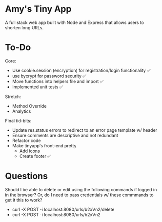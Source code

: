 # Amy's Tiny App 

A full stack web app built with Node and Express that allows users to shorten long URLs.


# To-Do

Core:
* Use cookie.session (encryption) for registration/login functionality ✅
* use bycrypt for password security  ✅
* Move functions into helpers file and import ✅
* Implemented unit tests ✅

Stretch:

* Method Override
* Analytics

Final tid-bits:
* Update res.status errors to redirect to an error page template w/ header
* Ensure comments are descriptive and not redundant
* Refactor code
* Make tinyapp's front-end pretty
  * Add icons
  * Create footer ✅ 


# Questions

Should I be able to delete or edit using the following commands if logged in in the browser? 
Or, do I need to pass credentials w/ these commmands to get it this to work?

* curl -X POST -i localhost:8080/urls/b2xVn2/delete
* curl -X POST -i localhost:8080/urls/b2xVn2
